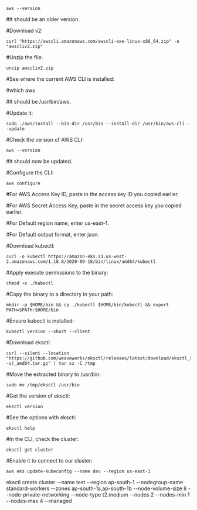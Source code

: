     aws --version

#It should be an older version.

#Download v2:

    curl "https://awscli.amazonaws.com/awscli-exe-linux-x86_64.zip" -o "awscliv2.zip"

#Unzip the file:

    unzip awscliv2.zip

#See where the current AWS CLI is installed:

#which aws

#It should be /usr/bin/aws.

#Update it:

    sudo ./aws/install --bin-dir /usr/bin --install-dir /usr/bin/aws-cli --update

#Check the version of AWS CLI:

    aws --version

#It should now be updated.

#Configure the CLI:

    aws configure

#For AWS Access Key ID, paste in the access key ID you copied earlier.

#For AWS Secret Access Key, paste in the secret access key you copied earlier.

#For Default region name, enter us-east-1.

#For Default output format, enter json.

#Download kubectl:

    curl -o kubectl https://amazon-eks.s3.us-west-2.amazonaws.com/1.18.8/2020-09-18/bin/linux/amd64/kubectl

#Apply execute permissions to the binary:

    chmod +x ./kubectl

#Copy the binary to a directory in your path:

    mkdir -p $HOME/bin && cp ./kubectl $HOME/bin/kubectl && export PATH=$PATH:$HOME/bin

#Ensure kubectl is installed:

    kubectl version --short --client

#Download eksctl:

    curl --silent --location "https://github.com/weaveworks/eksctl/releases/latest/download/eksctl_$(uname -s)_amd64.tar.gz" | tar xz -C /tmp

#Move the extracted binary to /usr/bin:

    sudo mv /tmp/eksctl /usr/bin

#Get the version of eksctl:

    eksctl version

#See the options with eksctl:

    eksctl help

#In the CLI, check the cluster:

    eksctl get cluster

#Enable it to connect to our cluster:

    aws eks update-kubeconfig --name dev --region us-east-1



eksctl create cluster --name test --region ap-south-1 --nodegroup-name standard-workers --zones ap-south-1a,ap-south-1b --node-volume-size 8 --node-private-networking  --node-type t2.medium --nodes 2 --nodes-min 1 --nodes-max 4 --managed
